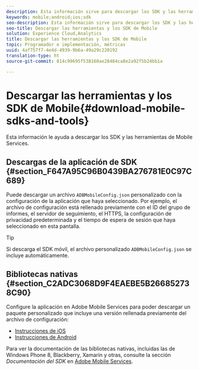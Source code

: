 ```yaml
---
description: Esta información sirve para descargar los SDK y las herramientas de Mobile Services para la implementación de Mobile Services.
keywords: mobile;android;ios;sdk
seo-description: Esta información sirve para descargar los SDK y las herramientas de Mobile Services para la implementación de Mobile Services.
seo-title: Descargar las herramientas y los SDK de Mobile
solution: Experience Cloud,Analytics
title: Descargar las herramientas y los SDK de Mobile
topic: Programador e implementación, métricas
uuid: 4af757f7-4e4d-4939-9b6a-49a29c220192
translation-type: ht
source-git-commit: 814c99695f538160ae28484ca8e2a92f5b24bb1a

---
```



# Descargar las herramientas y los SDK de Mobile{#download-mobile-sdks-and-tools}

Esta información le ayuda a descargar los SDK y las herramientas de Mobile Services.

## Descargas de la aplicación de SDK {#section_F647A95C96B0439BA276781E0C97C689}

Puede descargar un archivo `ADBMobileConfig.json` personalizado con la configuración de la aplicación que haya seleccionado. Por ejemplo, el archivo de configuración está rellenado previamente con el ID del grupo de informes, el servidor de seguimiento, el HTTPS, la configuración de privacidad predeterminada y el tiempo de espera de sesión que haya seleccionado en esta pantalla.

>[!TIP]
>
>Si descarga el SDK móvil, el archivo personalizado `ADBMobileConfig.json` se incluye automáticamente.

## Bibliotecas nativas {#section_C2ADC3068D9F4EAEBE5B266852738C90}

Configure la aplicación en Adobe Mobile Services para poder descargar un paquete personalizado que incluye una versión rellenada previamente del archivo de configuración:

* [Instrucciones de iOS](/help/ios/getting-started/requirements.md)
* [Instrucciones de Android](/help/android/getting-started/requirements.md)

Para ver la documentación de las bibliotecas nativas, incluidas las de Windows Phone 8, Blackberry, Xamarin y otras, consulte la sección *Documentación del SDK* en [Adobe Mobile Services](/help/using/home.md).

